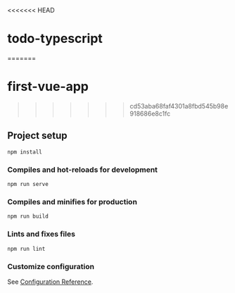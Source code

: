 <<<<<<< HEAD
# todo-typescript
=======
# first-vue-app
>>>>>>> cd53aba68faf4301a8fbd545b98e918686e8c1fc

## Project setup
```
npm install
```

### Compiles and hot-reloads for development
```
npm run serve
```

### Compiles and minifies for production
```
npm run build
```

### Lints and fixes files
```
npm run lint
```

### Customize configuration
See [Configuration Reference](https://cli.vuejs.org/config/).

